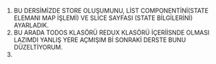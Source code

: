 1. BU DERSİMİZDE STORE OLUŞUMUNU, LİST COMPONENTİNİ(STATE ELEMANI MAP İŞLEMİ) VE SLİCE SAYFASI (STATE BİLGİLERİNİ) AYARLADIK.
2. BU ARADA TODOS KLASÖRÜ REDUX KLASÖRÜ İÇERİİSNDE OLMASI LAZIMDI YANLIŞ YERE AÇMIŞIM Bİ SONRAKİ DERSTE BUNU DÜZELTİYORUM.
3. 
